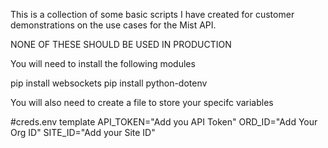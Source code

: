This is a collection of some basic scripts I have created for customer demonstrations on the use cases for the Mist API. 

NONE OF THESE SHOULD BE USED IN PRODUCTION

You will need to install the following modules

pip install websockets
pip install python-dotenv

You will also need to create a file to store your specifc variables 

#creds.env template
API_TOKEN="Add you API Token"
ORD_ID="Add Your Org ID"
SITE_ID="Add your Site ID"

